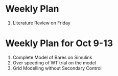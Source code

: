 # Weekly Plan 

1. Literature Review on Friday

# Weekly Plan for Oct 9-13

1. Complete Model of Bares on Simulink 
2. Over speeding of WT trial on the model 
3. Grid Modelling without Secondary Control